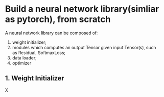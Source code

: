 # Build a neural network library(simliar as pytorch), from scratch

A neural network library can be composed of:
1. weight initializer;
2. modules which computes an output Tensor given input Tensor(s), such as Residual, SoftmaxLoss;
3. data loader;
4. optimizer

## 1. Weight Initializer
X


